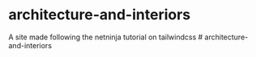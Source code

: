 # architecture-and-interiors
A site made following the netninja tutorial on tailwindcss
#   a r c h i t e c t u r e - a n d - i n t e r i o r s  
 